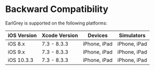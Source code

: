 # Backward Compatibility

EarlGrey is supported on the following platforms:


iOS Version  | Xcode Version | Devices           | Simulators
------------ | ------------- | ------------      | ------------
iOS 8.x      | 7.3 - 8.3.3   | iPhone, iPad      | iPhone, iPad
iOS 9.x      | 7.3 - 8.3.3   | iPhone, iPad      | iPhone, iPad
iOS 10.3.3   | 7.3 - 8.3.3   | iPhone, iPad      | iPhone, iPad
